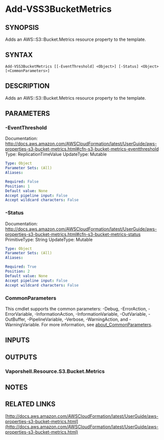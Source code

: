 # Add-VSS3BucketMetrics

## SYNOPSIS
Adds an AWS::S3::Bucket.Metrics resource property to the template.

## SYNTAX

```
Add-VSS3BucketMetrics [[-EventThreshold] <Object>] [-Status] <Object> [<CommonParameters>]
```

## DESCRIPTION
Adds an AWS::S3::Bucket.Metrics resource property to the template.

## PARAMETERS

### -EventThreshold
Documentation: http://docs.aws.amazon.com/AWSCloudFormation/latest/UserGuide/aws-properties-s3-bucket-metrics.html#cfn-s3-bucket-metrics-eventthreshold
Type: ReplicationTimeValue
UpdateType: Mutable

```yaml
Type: Object
Parameter Sets: (All)
Aliases:

Required: False
Position: 1
Default value: None
Accept pipeline input: False
Accept wildcard characters: False
```

### -Status
Documentation: http://docs.aws.amazon.com/AWSCloudFormation/latest/UserGuide/aws-properties-s3-bucket-metrics.html#cfn-s3-bucket-metrics-status
PrimitiveType: String
UpdateType: Mutable

```yaml
Type: Object
Parameter Sets: (All)
Aliases:

Required: True
Position: 2
Default value: None
Accept pipeline input: False
Accept wildcard characters: False
```

### CommonParameters
This cmdlet supports the common parameters: -Debug, -ErrorAction, -ErrorVariable, -InformationAction, -InformationVariable, -OutVariable, -OutBuffer, -PipelineVariable, -Verbose, -WarningAction, and -WarningVariable. For more information, see [about_CommonParameters](http://go.microsoft.com/fwlink/?LinkID=113216).

## INPUTS

## OUTPUTS

### Vaporshell.Resource.S3.Bucket.Metrics
## NOTES

## RELATED LINKS

[http://docs.aws.amazon.com/AWSCloudFormation/latest/UserGuide/aws-properties-s3-bucket-metrics.html](http://docs.aws.amazon.com/AWSCloudFormation/latest/UserGuide/aws-properties-s3-bucket-metrics.html)

